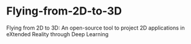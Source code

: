 # Flying-from-2D-to-3D
Flying from 2D to 3D: An open-source tool to project 2D applications in eXtended Reality through Deep Learning
